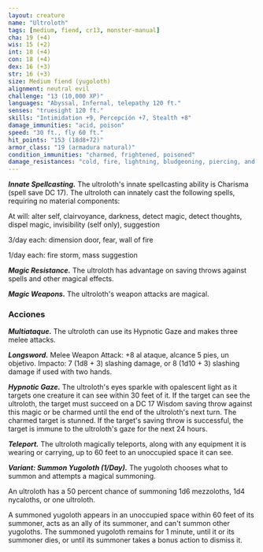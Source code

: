 ```yaml
---
layout: creature
name: "Ultroloth"
tags: [medium, fiend, cr13, monster-manual]
cha: 19 (+4)
wis: 15 (+2)
int: 18 (+4)
con: 18 (+4)
dex: 16 (+3)
str: 16 (+3)
size: Medium fiend (yugoloth)
alignment: neutral evil
challenge: "13 (10,000 XP)"
languages: "Abyssal, Infernal, telepathy 120 ft."
senses: "truesight 120 ft."
skills: "Intimidation +9, Percepción +7, Stealth +8"
damage_immunities: "acid, poison"
speed: "30 ft., fly 60 ft."
hit_points: "153 (18d8+72)"
armor_class: "19 (armadura natural)"
condition_immunities: "charmed, frightened, poisoned"
damage_resistances: "cold, fire, lightning, bludgeoning, piercing, and slashing from nonmagical weapons"
---
```


***Innate Spellcasting.*** The ultroloth's innate spellcasting ability is Charisma (spell save DC 17). The ultroloth can innately cast the following spells, requiring no material components:

At will: alter self, clairvoyance, darkness, detect magic, detect thoughts, dispel magic, invisibility (self only), suggestion

3/day each: dimension door, fear, wall of fire

1/day each: fire storm, mass suggestion

***Magic Resistance.*** The ultroloth has advantage on saving throws against spells and other magical effects.

***Magic Weapons.*** The ultroloth's weapon attacks are magical.

### Acciones

***Multiataque.*** The ultroloth can use its Hypnotic Gaze and makes three melee attacks.

***Longsword.*** Melee Weapon Attack: +8 al ataque, alcance 5 pies, un objetivo. Impacto: 7 (1d8 + 3) slashing damage, or 8 (1d10 + 3) slashing damage if used with two hands.

***Hypnotic Gaze.*** The ultroloth's eyes sparkle with opalescent light as it targets one creature it can see within 30 feet of it. If the target can see the ultroloth, the target must succeed on a DC 17 Wisdom saving throw against this magic or be charmed until the end of the ultroloth's next turn. The charmed target is stunned. If the target's saving throw is successful, the target is immune to the ultroloth's gaze for the next 24 hours.

***Teleport.*** The ultroloth magically teleports, along with any equipment it is wearing or carrying, up to 60 feet to an unoccupied space it can see.

***Variant: Summon Yugoloth (1/Day).*** The yugoloth chooses what to summon and attempts a magical summoning.

An ultroloth has a 50 percent chance of summoning 1d6 mezzoloths, 1d4 nycaloths, or one ultroloth.

A summoned yugoloth appears in an unoccupied space within 60 feet of its summoner, acts as an ally of its summoner, and can't summon other yugoloths. The summoned yugoloth remains for 1 minute, until it or its summoner dies, or until its summoner takes a bonus action to dismiss it.
